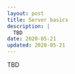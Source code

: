 ```yaml
---
layout: post
title: Server basics
description: |
  TBD
date: 2020-05-21
updated: 2020-05-21
---
```


TBD
